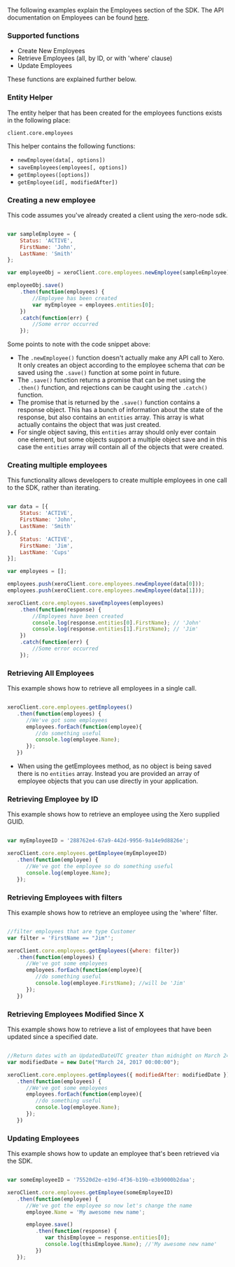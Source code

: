 The following examples explain the Employees section of the SDK.  The API documentation on Employees can be found [here](https://developer.xero.com/documentation/api/employees).

### Supported functions

* Create New Employees
* Retrieve Employees (all, by ID, or with 'where' clause)
* Update Employees

These functions are explained further below.

### Entity Helper

The entity helper that has been created for the employees functions exists in the following place:

`client.core.employees`

This helper contains the following functions:

* `newEmployee(data[, options])`
* `saveEmployees(employees[, options])`
* `getEmployees([options])`
* `getEmployee(id[, modifiedAfter])`

### Creating a new employee

This code assumes you've already created a client using the xero-node sdk. 

```javascript

var sampleEmployee = {
    Status: 'ACTIVE',
    FirstName: 'John',
    LastName: 'Smith'
};

var employeeObj = xeroClient.core.employees.newEmployee(sampleEmployee);

employeeObj.save()
    .then(function(employees) {
        //Employee has been created 
        var myEmployee = employees.entities[0];
    })
    .catch(function(err) {
        //Some error occurred
    });
```

Some points to note with the code snippet above:

* The `.newEmployee()` function doesn't actually make any API call to Xero.  It only creates an object according to the employee schema that _can_ be saved using the `.save()` function at some point in future.
* The `.save()` function returns a promise that can be met using the `.then()` function, and rejections can be caught using the `.catch()` function.
* The promise that is returned by the `.save()` function contains a response object.  This has a bunch of information about the state of the response, but also contains an `entities` array.  This array is what actually contains the object that was just created. 
* For single object saving, this `entities` array should only ever contain one element, but some objects support a multiple object save and in this case the `entities` array will contain all of the objects that were created.

### Creating multiple employees

This functionality allows developers to create multiple employees in one call to the SDK, rather than iterating.

```javascript

var data = [{
    Status: 'ACTIVE',
    FirstName: 'John',
    LastName: 'Smith'
},{
    Status: 'ACTIVE',
    FirstName: 'Jim',
    LastName: 'Cups'
}];

var employees = [];

employees.push(xeroClient.core.employees.newEmployee(data[0]));
employees.push(xeroClient.core.employees.newEmployee(data[1]));

xeroClient.core.employees.saveEmployees(employees)
    .then(function(response) {
        //Employees have been created 
        console.log(response.entities[0].FirstName); // 'John'
        console.log(response.entities[1].FirstName); // 'Jim'
    })
    .catch(function(err) {
        //Some error occurred
    });
```

### Retrieving All Employees

This example shows how to retrieve all employees in a single call.

```javascript

xeroClient.core.employees.getEmployees()
   .then(function(employees) {
      //We've got some employees
      employees.forEach(function(employee){
         //do something useful
         console.log(employee.Name);
      });
   })
```

* When using the getEmployees method, as no object is being saved there is no `entities` array.  Instead you are provided an array of employee objects that you can use directly in your application.

### Retrieving Employee by ID

This example shows how to retrieve an employee using the Xero supplied GUID.

```javascript

var myEmployeeID = '288762e4-67a9-442d-9956-9a14e9d8826e';

xeroClient.core.employees.getEmployee(myEmployeeID)
   .then(function(employee) {
      //We've got the employee so do something useful
      console.log(employee.Name);
   });
```

### Retrieving Employees with filters

This example shows how to retrieve an employee using the 'where' filter.

```javascript

//filter employees that are type Customer
var filter = 'FirstName == "Jim"';

xeroClient.core.employees.getEmployees({where: filter})
   .then(function(employees) {
      //We've got some employees
      employees.forEach(function(employee){
         //do something useful
         console.log(employee.FirstName); //will be 'Jim'
      });
   })
```

### Retrieving Employees Modified Since X

This example shows how to retrieve a list of employees that have been updated since a specified date.

```javascript

//Return dates with an UpdatedDateUTC greater than midnight on March 24th, 2017.
var modifiedDate = new Date("March 24, 2017 00:00:00");

xeroClient.core.employees.getEmployees({ modifiedAfter: modifiedDate })
   .then(function(employees) {
      //We've got some employees
      employees.forEach(function(employee){
         //do something useful
         console.log(employee.Name);
      });
   })
```

### Updating Employees

This example shows how to update an employee that's been retrieved via the SDK.

```javascript

var someEmployeeID = '75520d2e-e19d-4f36-b19b-e3b9000b2daa';

xeroClient.core.employees.getEmployee(someEmployeeID)
   .then(function(employee) {
      //We've got the employee so now let's change the name
      employee.Name = 'My awesome new name';

      employee.save()
         .then(function(response) {
            var thisEmployee = response.entities[0];
            console.log(thisEmployee.Name); //'My awesome new name'
         })
   });
```